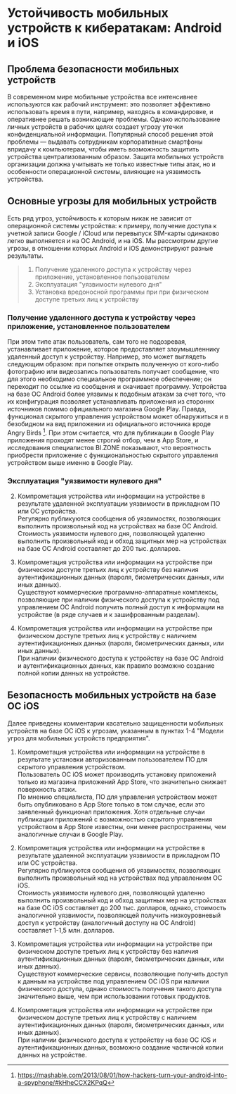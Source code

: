 # Устойчивость мобильных устройств к кибератакам: Android и iOS
## Проблема безопасности мобильных устройств
В современном мире мобильные устройства все интенсивнее используются как рабочий инструмент: это позволяет эффективно использовать время в пути, например, находясь в командировке, и оперативнее решать возникающие проблемы. Однако использование личных устройств в рабочих целях создает угрозу утечки конфиденциальной информации. Популярный способ решения этой проблемы — выдавать сотрудникам корпоративные смартфоны впридачу к компьютерам, чтобы иметь возможность защитить устройства централизованным образом. Защита мобильных устройств организации должна учитывать не только известные типы атак, но и особенности операционной системы, влияющие на уязвимость устройства. 
## Основные угрозы для мобильных устройств
Есть ряд угроз, устойчивость к которым никак не зависит от операционной системы устройства: к примеру, получение доступа к учетной записи Google / iCloud или перевыпуск SIM-карты одинаково легко выполняется и на ОС Android, и на iOS. Мы рассмотрим другие угрозы, в отношении которых Android и iOS демонстрируют разные результаты.

> 1. Получение удаленного доступа к устройству через приложение, установленное пользователем
> 2. Эксплуатация "уязвимости нулевого дня"
> 3. Установка вредоносной программы при при физическом доступе третьих лиц к устройству  
### Получение удаленного доступа к устройству через приложение, установленное пользователем
При этом типе атак пользователь, сам того не подозревая, устанавливает приложение, которое предоставляет злоумышленнику удаленный доступ к устройству. Например, это может выглядеть следующим образом: при попытке открыть полученную от кого-либо фотографию или видеозапись пользователь получает сообщение, что для этого необходимо специальное программное обеспечение; он переходит по ссылке из сообщения и скачивает программу. Устройства на базе ОС Android более уязвимы к подобным атакам за счет того, что их конфигурация позволяет устанавливать приложения из стороннх источников помимо официального магазина Google Play. Правда, функционал скрытого управления устройством может обнаружиться и в безобидном на вид приложении из официального источника вроде Angry Birds [^1]. При этом считается, что для публикации в Google Play приложения проходят менее строгий отбор, чем в App Store, и исследования специалистов BI.ZONE показывают, что вероятность приобрести приложение с функциональностью скрытого управления устройством выше именно в Google Play.
### Эксплуатация "уязвимости нулевого дня"

2. Компрометация устройства или информации на устройстве в результате удаленной эксплуатации уязвимости в прикладном ПО или ОС устройства.  
Регулярно публикуются сообщения об уязвимостях, позволяющих выполнить произвольный код на устройствах на базе ОС Android.  
Стоимость уязвимости нулевого дня, позволяющей удаленно выполнить произвольный код и обход защитных мер на устройствах на базе ОС Android составляет до 200 тыс. долларов. 

3. Компрометация устройства или информации на устройстве при физическом доступе третьих лиц к устройству без наличия аутентификационных данных (пароля, биометрических данных, или иных данных).  
Существуют коммерческие программно-аппаратные комплексы, позволяющие при наличии физического доступа к устройству под управлением ОС Android получить полный доступ к информации на устройстве (в ряде случаев и к зашифрованным разделам).

4. Компрометация устройства или информации на устройстве при физическом доступе третьих лиц к устройству с наличием аутентификационных данных (пароля, биометрических данных, или иных данных).  
При наличии физического доступа к устройству на базе ОС Android и аутентификационных данных, как правило возможно создание полной копии данных на устройстве.  
## Безопасность мобильных устройств на базе ОС iOS
Далее приведены комментарии касательно защищенности мобильных устройств на базе ОС iOS к угрозам, указанным в пунктах 1-4 "Модели угроз для мобильных устройств предприятия".
1. Компрометация устройства или информации на устройстве в результате установки авторизованным пользователем ПО для скрытого управления устройством.  
Пользователь ОС iOS может производить установку приложений только из магазина приложений App Store, что значительно снижает поверхность атаки.  
По мнению специалиста, ПО для управления устройством может быть опубликовано в App Store только в том случае, если это заявленный функционал приложения. Хотя отдельные случаи публикации приложений с возможностью скрытого управления устройством в App Store известны, они менее распространены, чем аналогичные случаи в Google Play.  

2. Компрометация устройства или информации на устройстве в результате удаленной эксплуатации уязвимости в прикладном ПО или ОС устройства.  
Регулярно публикуются сообщения об уязвимостях, позволяющих выполнить произвольный код на устройствах под управлением ОС iOS.  
Стоимость уязвимости нулевого дня, позволяющей удаленно выполнить произвольный код и обход защитных мер на устройствах на базе ОС iOS составляет до 200 тыс. долларов, однако, стоимость аналогичной уязвимости, позволяющей получить низкоуровневый доступ к устройству (аналогичный доступу на ОС Android) составляет 1-1,5 млн. долларов.  

3. Компрометация устройства или информации на устройстве при физическом доступе третьих лиц к устройству без наличия аутентификационных данных (пароля, биометрических данных, или иных данных).  
Существуют коммерческие сервисы, позволяющие получить доступ к данным на устройстве под управлением ОС iOS при наличии физического доступа, однако стоимость получения такого доступа значительно выше, чем при использовании готовых продуктов.  

4. Компрометация устройства или информации на устройстве при физическом доступе третьих лиц к устройству с наличием аутентификационных данных (пароля, биометрических данных, или иных данных).  
При наличии физического доступа к устройству на базе ОС iOS и аутентификационных данных, возможно создание частичной копии данных на устройстве.

[^1]: https://mashable.com/2013/08/01/how-hackers-turn-your-android-into-a-spyphone/#kHheCCX2KPqQ
